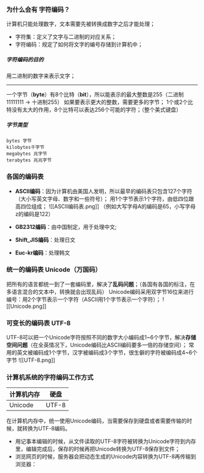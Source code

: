 ### 为什么会有 字符编码？
计算机只能处理数字，文本需要先被转换成数字之后才能处理；
-   字符集：定义了文字与二进制的对应关系；
-   字符编码：规定了如何将文字的编号存储到计算机中；

##### 字符编码的目的
用二进制的数字来表示文字；
***
一个字节（**byte**）有8个比特（**bit**），所以能表示的最大整数是255（二进制11111111 -> 十进制255）
如果要表示更大的整数，需要更多的字节；
1个或2个比特没有太大的作用，8个比特可以表达256个可能的字符；（整个美式键盘）

##### 字节类型
    bytes 字节
    kilobytes千字节
    megabytes 兆字节
    terabytes 兆兆字节

### 各国的编码表
-   **ASCII编码**：因为计算机由美国人发明，所以最早的编码表只包含127个字符（大小写英文字母、数字和一些符号）；
	  用1个字节表示1个字符，由低四位跟高四位组成；
	  ![[ASCII编码表.png]]
    （例如大写字母A的编码是65，小写字母z的编码是122）
    
-   **GB2312编码**：由中国制定，用于处理中文;
-   **Shift_JIS编码**：处理日文
-   **Euc-kr编码**：处理韩文

### 统一的编码表 Unicode（万国码）
把所有的语言都统一到了一套编码里，解决了**乱码问题**；（各国有各国的标注，在多语言混合的文本中，转换就会出现乱码）
Unicode编码采用双字节16位来进行编号：用2个字节表示一个字符（ASCII用1个字节表示一个字符）；
![[Unicode.png]]

### 可变长的编码表 UTF-8
UTF-8可以把一个Unicode字符按照不同的数字大小编码成1~6个字节，解决**存储空间问题**（在全英情况下，Unicode编码比ASCII编码要多一倍的存储空间）；
常用的英文被编码成1个字节，汉字被编码成3个字节，很生僻的字符被编码成4~6个字节
![[UTF-8.png]]

### 计算机系统的字符编码工作方式
计算机内存 | 硬盘
--|-- 
Unicode|UTF-8
在计算机内存中，统一使用Unicode编码，当需要保存到硬盘或者需要传输的时候，就转换为UTF-8编码。
-   用记事本编辑的时候，从文件读取的UTF-8字符被转换为Unicode字符到内存里，编辑完成后，保存的时候再把Unicode转换为UTF-8保存到文件；
-   浏览网页的时候，服务器会把动态生成的Unicode内容转换为UTF-8再传输到浏览器：
